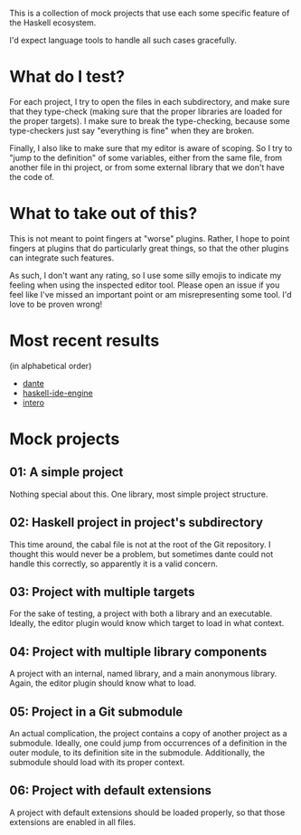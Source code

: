 This is a collection of mock projects that use each some specific feature of
the Haskell ecosystem.

I'd expect language tools to handle all such cases gracefully.

# What do I test?

For each project, I try to open the files in each subdirectory, and make sure
that they type-check (making sure that the proper libraries are loaded for the
proper targets).  I make sure to break the type-checking, because some
type-checkers just say "everything is fine" when they are broken.

Finally, I also like to make sure that my editor is aware of scoping.  So I try
to "jump to the definition" of some variables, either from the same file, from
another file in thi project, or from some external library that we don't have
the code of.

# What to take out of this?

This is not meant to point fingers at "worse" plugins.  Rather, I hope to point
fingers at plugins that do particularly great things, so that the other plugins
can integrate such features.

As such, I don't want any rating, so I use some silly emojis to indicate my
feeling when using the inspected editor tool.  Please open an issue if you feel
like I've missed an important point or am misrepresenting some tool.  I'd love
to be proven wrong!

# Most recent results

(in alphabetical order)

- [dante](https://github.com/Ptival/mock-haskell-projects/blob/master/dante.md)
- [haskell-ide-engine](https://github.com/Ptival/mock-haskell-projects/blob/master/haskell-ide-engine.md)
- [intero](https://github.com/Ptival/mock-haskell-projects/blob/master/intero.md)

# Mock projects

01: A simple project
--------------------

Nothing special about this.  One library, most simple project structure.

02: Haskell project in project's subdirectory
---------------------------------------------

This time around, the cabal file is not at the root of the Git repository.  I
thought this would never be a problem, but sometimes dante could not handle
this correctly, so apparently it is a valid concern.

03: Project with multiple targets
---------------------------------

For the sake of testing, a project with both a library and an executable.
Ideally, the editor plugin would know which target to load in what context.

04: Project with multiple library components
--------------------------------------------

A project with an internal, named library, and a main anonymous library.
Again, the editor plugin should know what to load.

05: Project in a Git submodule
------------------------------

An actual complication, the project contains a copy of another project as a
submodule.  Ideally, one could jump from occurrences of a definition in the
outer module, to its definition site in the submodule.  Additionally, the
submodule should load with its proper context.

06: Project with default extensions
-----------------------------------

A project with default extensions should be loaded properly, so that those
extensions are enabled in all files.

